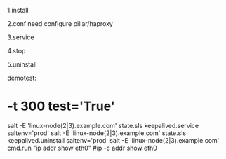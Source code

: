 1.install

2.conf
  need configure pillar/haproxy

3.service

4.stop

5.uninstall


demotest:
# -t 300 test='True'
salt -E 'linux-node(2|3).example.com' state.sls keepalived.service saltenv='prod'
salt -E 'linux-node(2|3).example.com' state.sls keepalived.uninstall saltenv='prod'
salt -E 'linux-node(2|3).example.com' cmd.run "ip addr show eth0"
#ip -c addr show eth0
